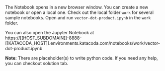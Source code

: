 The Notebook opens in a new browser window. You can create a new notebook or open a local one. Check out the local folder `work` for several sample notebooks. Open and run `vector-dot-product.ipynb` in the `work` folder.

You can also open the Jupyter Notebook at https://[[HOST_SUBDOMAIN]]-8888-[[KATACODA_HOST]].environments.katacoda.com/notebooks/work/vector-dot-product.ipynb

**Note:**
There are placeholder(s) to write python code. If you need any help, you can checkout solution tab.